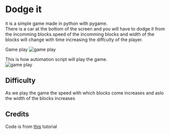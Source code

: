 # Dodge it
it is a simple game made in python with pygame.<br/>
There is a car at the bottom of the screen and you will have to dodge it from the incomming blocks.speed of the incomming blocks and width of the blocks will change with time increasing the diffculty of the player.<br/>

Game play 
![game play](https://github.com/adibyte95/Dodge-It/blob/master/media/gameplay.gif)

This is how automation script will play the game.<br/>
![game play](https://github.com/adibyte95/Dodge-It/blob/master/media/automate.gif)

## Difficulty
As we play the game the speed with which blocks come increases and aslo the width of the blocks increases
<br/>
<h2>Credits</h2>
Code is from <a href = "https://www.youtube.com/watch?v=ujOTNg17LjI&list=PLQVvvaa0QuDdLkP8MrOXLe_rKuf6r80KO">this</a> tutorial
